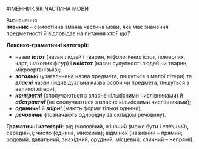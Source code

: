 #ІМЕННИК ЯК ЧАСТИНА МОВИ

<div class="eoz-wrap">
<span class="eoz">Визначення</span>
<div class="eoz-text">
<b>Іменник</b> – самостійна змінна частина мови, яка має значення предметності й відповідає на питання <i>хто? що?</i>
</div>
</div>

<p>
<b>Лексико-граматичні категорії:</b>
<ul><li>назви <b><i>істот</i></b> (назви людей і тварин, міфологічних істот, померлих, карт, шахових фігур) і <b><i>неістот</i></b> (назви сукупності людей чи тварин, мікроорганізмів);</li>
<li><b><i>загальні</i></b> (узагальнена назва предмета, пишуться з малої літери) та <b><i>власні</i></b> назви (індивідуальна назва особи чи предмета, пишуться з великої літери),</li>
<li><b><i>конкретні</i></b> (сполучаються з власне кількісними числівниками) й <b><i>абстрактні</i></b> (не сполучаються з власне кількісними числівниками);</li>
<li><b><i>одиничні</i></b> й <b><i>збірні</i></b> (мають форму тільки однини),</li>
<li><b><i>речовинні</i></b> (позначають однорідну за складом речовину).</li></ul>

<b>Граматичні категорії</b>: рід (чоловічий, жіночий (може бути і <i>спільний</i>), середній,); число (однина, множина); відмінок (називний – прямий; родовий, давальний, знахідний, орудний, місцевий, кличний – непрямі).
</p>
